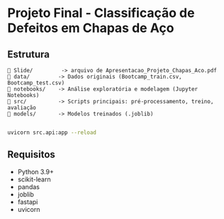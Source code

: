 # Projeto Final - Classificação de Defeitos em Chapas de Aço

## Estrutura

```
📁 Slide/         -> arquivo de Apresentacao_Projeto_Chapas_Aco.pdf
📁 data/         -> Dados originais (Bootcamp_train.csv, Bootcamp_test.csv)
📁 notebooks/    -> Análise exploratória e modelagem (Jupyter Notebooks)
📁 src/          -> Scripts principais: pré-processamento, treino, avaliação
📁 models/       -> Modelos treinados (.joblib)


```


```bash
uvicorn src.api:app --reload
```

## Requisitos

- Python 3.9+
- scikit-learn
- pandas
- joblib
- fastapi
- uvicorn
